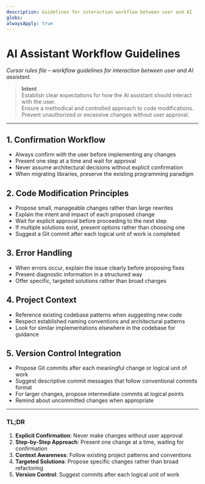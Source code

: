 ```yaml
---
description: Guidelines for interaction workflow between user and AI
globs: 
alwaysApply: true
---
```


# AI Assistant Workflow Guidelines

*Cursor rules file – workflow guidelines for interaction between user and AI assistant.*

> **Intent**  
> Establish clear expectations for how the AI assistant should interact with the user.  
> Ensure a methodical and controlled approach to code modifications.  
> Prevent unauthorized or excessive changes without user approval.

---

## 1. Confirmation Workflow

- Always confirm with the user before implementing any changes
- Present one step at a time and wait for approval
- Never assume architectural decisions without explicit confirmation
- When migrating libraries, preserve the existing programming paradigm

## 2. Code Modification Principles

- Propose small, manageable changes rather than large rewrites
- Explain the intent and impact of each proposed change
- Wait for explicit approval before proceeding to the next step
- If multiple solutions exist, present options rather than choosing one
- Suggest a Git commit after each logical unit of work is completed

## 3. Error Handling

- When errors occur, explain the issue clearly before proposing fixes
- Present diagnostic information in a structured way
- Offer specific, targeted solutions rather than broad changes

## 4. Project Context

- Reference existing codebase patterns when suggesting new code
- Respect established naming conventions and architectural patterns
- Look for similar implementations elsewhere in the codebase for guidance

## 5. Version Control Integration

- Propose Git commits after each meaningful change or logical unit of work
- Suggest descriptive commit messages that follow conventional commits format
- For larger changes, propose intermediate commits at logical points
- Remind about uncommitted changes when appropriate

---

### TL;DR

1. **Explicit Confirmation**: Never make changes without user approval
2. **Step-by-Step Approach**: Present one change at a time, waiting for confirmation
3. **Context Awareness**: Follow existing project patterns and conventions
4. **Targeted Solutions**: Propose specific changes rather than broad refactoring
5. **Version Control**: Suggest commits after each logical unit of work 